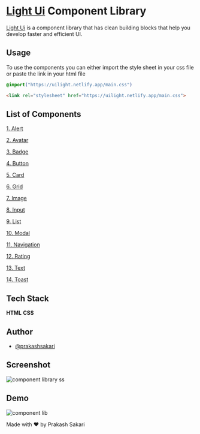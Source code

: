 
# [Light Ui](https://uilight.netlify.app/) Component Library

[Light Ui](https://uilight.netlify.app/) is a component library that has clean building blocks that help you develop faster and efficient UI.

## Usage

To use the components you can either import the style sheet in your css file or paste the link in your html file





```css
@import("https://uilight.netlify.app/main.css")
```

```html
<link rel="stylesheet" href="https://uilight.netlify.app/main.css">
```



## List of Components

[1. Alert](https://uilight.netlify.app/documentation/docs#Alert)

[2. Avatar](https://uilight.netlify.app/documentation/docs#Avatar)

[3. Badge](https://uilight.netlify.app/documentation/docs#Badge)

[4. Button](https://uilight.netlify.app/documentation/docs#Button)

[5. Card](https://uilight.netlify.app/documentation/docs#Card)

[6. Grid](https://uilight.netlify.app/documentation/docs#Grid)

[7. Image](https://uilight.netlify.app/documentation/docs#Image)

[8. Input](https://uilight.netlify.app/documentation/docs#Input)

[9. List](https://uilight.netlify.app/documentation/docs#List)

[10. Modal](https://uilight.netlify.app/documentation/docs#Modal)

[11. Navigation](https://uilight.netlify.app/documentation/docs#Navigation)

[12. Rating](https://uilight.netlify.app/documentation/docs#Rating)

[13. Text](https://uilight.netlify.app/documentation/docs#Text)

[14. Toast](https://uilight.netlify.app/documentation/docs#Toast)




## Tech Stack

**HTML** **CSS**


## Author

- [@prakashsakari](https://www.github.com/prakashsakari)

## Screenshot
![component library ss](https://user-images.githubusercontent.com/80476561/153918981-bcfa31c1-d0ec-4a51-91b0-c1eafbf9ce5b.png)

## Demo
![component lib](https://user-images.githubusercontent.com/80476561/154856401-91629d23-fde3-4240-9da7-7eec28df2bc7.gif)



Made with ❤️ by Prakash Sakari

